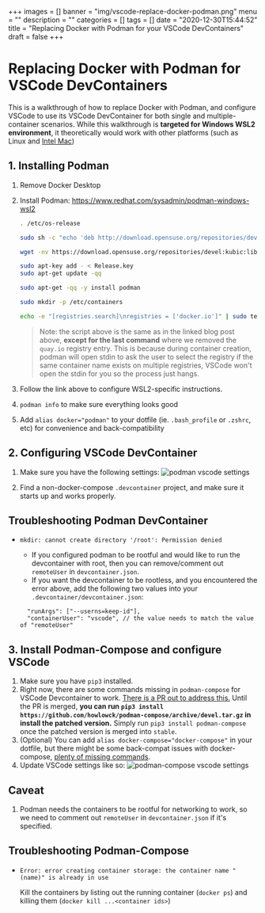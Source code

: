 +++
images = []
banner = "img/vscode-replace-docker-podman.png"
menu = ""
description = ""
categories = []
tags = []
date = "2020-12-30T15:44:52"
title = "Replacing Docker with Podman for your VSCode DevContainers"
draft = false
+++

# Replacing Docker with Podman for VSCode DevContainers

This is a walkthrough of how to replace Docker with Podman, and configure VSCode to use its VSCode DevContainer for both single and multiple-container scenarios. While this walkthrough is **targeted for Windows WSL2 environment**, it theoretically would work with other platforms (such as Linux and [Intel Mac](https://podman.io/blogs/2021/09/06/podman-on-macs.html))

## 1. Installing Podman

1. Remove Docker Desktop
2. Install Podman: <https://www.redhat.com/sysadmin/podman-windows-wsl2>

   ```bash
   . /etc/os-release

   sudo sh -c "echo 'deb http://download.opensuse.org/repositories/devel:/kubic:/libcontainers:/stable/x${NAME}_${VERSION_ID}/ /' > /etc/apt/sources.list.d/devel:kubic:libcontainers:stable.list"

   wget -nv https://download.opensuse.org/repositories/devel:kubic:libcontainers:stable/x${NAME}_${VERSION_ID}/Release.key -O Release.key

   sudo apt-key add - < Release.key
   sudo apt-get update -qq

   sudo apt-get -qq -y install podman

   sudo mkdir -p /etc/containers

   echo -e "[registries.search]\nregistries = ['docker.io']" | sudo tee /etc/containers/registries.conf
   ```

   > Note: the script above is the same as in the linked blog post above, **except for the last command** where we removed the `quay.io` registry entry. This is because during container creation, podman will open stdin to ask the user to select the registry if the same container name exists on multiple registries, VSCode won't open the stdin for you so the process just hangs.

3. Follow the link above to configure WSL2-specific instructions.
4. `podman info` to make sure everything looks good
5. Add `alias docker="podman"` to your dotfile (ie. `.bash_profile` or `.zshrc`, etc) for convenience and back-compatibility

## 2. Configuring VSCode DevContainer

1. Make sure you have the following settings: ![podman vscode settings](/vscode-replace-docker-podman/podman-vscode-settings.png)

2. Find a non-docker-compose `.devcontainer` project, and make sure it starts up and works properly.

## Troubleshooting Podman DevContainer

* `mkdir: cannot create directory '/root': Permission denied`
  
  * If you configured podman to be rootful and would like to run the devcontainer with root, then you can remove/comment out `remoteUser` in `devcontainer.json`.
  * If you want the devcontainer to be rootless, and you encountered the error above, add the following two values into your `.devcontainer/devcontainer.json`:

  ```jsonc
    "runArgs": ["--userns=keep-id"],
    "containerUser": "vscode", // the value needs to match the value of "remoteUser"
  ```

## 3. Install Podman-Compose and configure VSCode

1. Make sure you have `pip3` installed.
2. Right now, there are some commands missing in `podman-compose` for VSCode Devcontainer to work. [There is a PR out to address this.](https://github.com/containers/podman-compose/pull/394) Until the PR is merged, **you can run `pip3 install https://github.com/howlowck/podman-compose/archive/devel.tar.gz` in install the patched version.** Simply run `pip3 install podman-compose` once the patched version is merged into `stable`.
3. (Optional) You can add `alias docker-compose="docker-compose"` in your dotfile, but there might be some back-compat issues with docker-compose, [plenty of missing commands](https://github.com/containers/podman-compose/blob/stable/CONTRIBUTING.md#missing-commands-help-needed).
4. Update VSCode settings like so: ![podman-compose vscode settings](/vscode-replace-docker-podman/podman-compose-vscode-settings.png)

## Caveat

1. Podman needs the containers to be rootful for networking to work, so we need to comment out `remoteUser` in `devcontainer.json` if it's specified.

## Troubleshooting Podman-Compose

* `Error: error creating container storage: the container name "(name)" is already in use`
  
  Kill the containers by listing out the running container (`docker ps`) and killing them (`docker kill ...<container ids>`)
